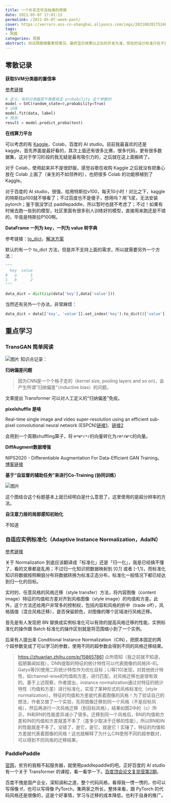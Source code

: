 ```yaml
---
title: 一个朴实无华且枯燥的周报
date: 2021-05-07 17:01:13
permalink: /2021-05-07-week-post/
cover: https://xerrors.oss-cn-shanghai.aliyuncs.com/imgs/20210820175248-imagepng
tags: 
- 周报
categories: 周报
abstract: 测试周报摘要表现情况，最终显示效果以之后的开发为准，现在的设计标准只在于提供一个标准；这里的摘要应该在周报中事先写好，方便之后提取摘要并显示，当长度超过限制的时候可以以省略号显示。
---
```

## 零散记录

**获取SVM分类器的置信率**

[参考链接](http://scikit-learn.sourceforge.net/stable/modules/generated/sklearn.svm.SVC.html)

```python
# 定义，有的分类器是不需要指定 probability 这个参数的
model = SVC(random_state=0,probability=True)
# 训练
model.fit(data, label)
# 预测
result = model.predict_proba(test)
```

**在线算力平台**

可以考虑的有 [Kaggle](http://kaggle.com/)，Colab，百度的 AI studio。目前我最喜欢的还是 kaggle，首先界面是最好看的，其次上面还有很多比赛，很多代码，更有很多数据集，这对于学习阶段的我无疑是最有吸引力的，之后就在这上面搬砖了。

对于 Colab，使用起来并不是很舒服，感觉谷歌在收购 Kaggle 之后就没有把重心放在 Colab 上面了（亲生的不如领养的），也把很多 Colab 的功能移植到了 Kaggle。

对于百度的 AI studio，很强，给用特斯拉v100，每天10小时！对比之下，kaggle 的特斯拉p100就不够看了；不过百度也不是傻子，想用吗？用飞浆，无法安装 pytorch；鉴于我没学过 paddlepaddle，所以暂时也就不考虑了；不过！如果有时候去跑一些别的模型，社区里面有很多别人训练好的模型，直接用来跑还是不错的，毕竟是特斯拉P100啊。

**DataFrame 一列为 key，一列为 value 转字典**

参考链接：[to_dict](https://pandas.pydata.org/docs/reference/api/pandas.DataFrame.to_dict.html)，[解决方案](https://blog.csdn.net/zx1245773445/article/details/103480750)

默认的有一个 to_dict 方法，但是并不支持上面的需求，所以就需要另外一个方法：

```py
"""
  key  value
0   a      1
1   b      2
"""

data_dict = dict(zip(data['key'],data['value']))
```

当然还有另外一个办法，非常麻烦：

```py
data_dict = data[['key', 'value']].set_index('key').to_dict()['value']
```

## 重点学习

### TransGAN 简单阅读

![图片](https://xerrors.oss-cn-shanghai.aliyuncs.com/imgs/20210510142313-image.png)
知识点记录：

**归纳偏差问题**

> 因为CNN是一个个格子走的（kernel size, pooling layers and so on)，会产生所谓”归纳偏差“（inductive bias）的问题。

文章提出 Transformer 可以对人工定义的“归纳偏差”免疫。

**pixelshuffle 是啥**

Real-time single image and video super-resolution using an efficient sub-pixel convolutional neural network (ESPCN)[链接1](https://link.zhihu.com/?target=https%3A//www.cv-foundation.org/openaccess/content_cvpr_2016/papers/Shi_Real-Time_Single_Image_CVPR_2016_paper.pdf)、[链接2](https://zhuanlan.zhihu.com/p/76338220)

会用到一个周期shuffling算子，将 `H*W*r*r`的向量转化为`rH*rW*C`的向量。

**DiffAugment数据增强**

NIPS2020 - Differentiable Augmentation For Data-Efficient GAN Training。[博客链接](https://link.zhihu.com/?target=https%3A//my.oschina.net/u/4580321/blog/4750605)

**基于“自监督的辅助任务”来进行Co-Training (协同训练）**

![图片](https://xerrors.oss-cn-shanghai.aliyuncs.com/imgs/20210510153711-image.png)

这个图结合这个标题基本上就已经明白是什么意思了，这里使用的是超分辨率的方法。

**自注意力层的局部感知初始化**

不知道

### 自适应实例标准化（Adaptive Instance Normalization，AdaIN）

[参考链接](https://zhuanlan.zhihu.com/p/158657861)

关于 Normalization 到底应该翻译成「标准化」还是「归一化」，我是已经搞不懂了，看的文章都是乱用；不过归一化知识把数据映射到 [0,1] 或者 [-1,1]，而标准化知识将数据按照瞬狙分布将数据转换为标准正态分布，标准化一般情况下都已经达到归一化的目标。

实时的、任意风格的风格迁移（style transfer）方法，将内容图像（content image）特征的均值和方差对齐到风格图像（style image）的均值和方差。此外，这个方法还给用户非常多的控制权，包括内容和风格的折中（trade off），风格插值（混合风格迁移），是否保留颜色，对图像的哪个区域进行风格迁移。

首先是有人发现把 BN 替换成实例标准化可以有效的提高风格迁移的性能，实例标准化的操作跟 Batch 标准化的操作区别就是将范围缩小到了一个实例。

后来有人提出来 Conditional Instance Normalization（CIN），把原本固定的两个超参数变成了可以学习的参数，使用不同的超参数会得到不同的风格迁移结果。

> https://zhuanlan.zhihu.com/p/158657861
> 众所周知（我之前就不知道，孤陋寡闻如我），DNN提取的特征的统计特性可以代表图像的风格[6-8]。Gatys等[9]使用二阶统计特性作为优化目标；Li等[10]发现，对其他统计特性，如channel-wise的均值和方差，进行匹配，对风格迁移也是很有效的。基于上述观察，作者提出，instance normalization通过对特征的统计特性（均值和方差）进行标准化，实现了某种形式的风格标准化（style normalization）。特征的均值和方差就代表着图像的风格！为了验证自己的想法，作者又做了一个实验，先将图像迁移到同一个风格（不是目标风格），然后再进行一次风格迁移（到目标风格），结果如图2中的（c）所示，IN和BN的性能差异减小了很多。迁移到同一个风格后，BN的均值和方差和IN的均值和方差就差不多了（差多少取决于迁移的性能），所以BN和IN的性能就差不多了。没错了，是它，是它，就是它！实锤了，特征的均值和方差就代表着图像的风格！这也就解释了为什么CIN使用不同的超参数对，可以得到不同风格的迁移结果。

### PaddlePaddle

[官网](https://www.paddlepaddle.org.cn/)，贫穷的我租不起服务器，就使用paddlepaddle的吧。正好百度的 AI studio 有一个关于 Transformer 的课程，看一看学一下。[百度顶会论文复现营第2期](https://aistudio.baidu.com/aistudio/education/group/info/21696)。

百度不愧是国产企业，深知调和之道，整个代码风格，看得我一愣一愣的，你可以写得像 tf，也可以写得像 PyTorch，集两家之所长，整体来看，跟 PyTorch 的代码风格还是很像的，这是个好事情，学习与迁移的成本降低，也利于自身的推广。
